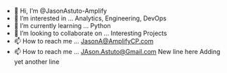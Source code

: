 - 👋 Hi, I’m @JasonAstuto-Amplify
- 👀 I’m interested in ... Analytics, Engineering, DevOps
- 🌱 I’m currently learning ... Python
- 💞️ I’m looking to collaborate on ... Interesting Projects
- 📫 How to reach me ... JasonA@AmplifyCP.com
- 📫 How to reach me ... JAson.Astuto@Gmail.com
New line here
Adding yet another line

<!---
JasonAstuto-Amplify/JasonAstuto-Amplify is a ✨ special ✨ repository because its `README.md` (this file) appears on your GitHub profile.
You can click the Preview link to take a look at your changes.
--->
